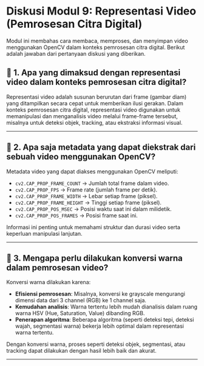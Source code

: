 # Diskusi Modul 9: Representasi Video (Pemrosesan Citra Digital)

Modul ini membahas cara membaca, memproses, dan menyimpan video menggunakan OpenCV dalam konteks pemrosesan citra digital. Berikut adalah jawaban dari pertanyaan diskusi yang diberikan.

## 📌 1. Apa yang dimaksud dengan representasi video dalam konteks pemrosesan citra digital?

Representasi video adalah susunan berurutan dari frame (gambar diam) yang ditampilkan secara cepat untuk memberikan ilusi gerakan. Dalam konteks pemrosesan citra digital, representasi video digunakan untuk memanipulasi dan menganalisis video melalui frame-frame tersebut, misalnya untuk deteksi objek, tracking, atau ekstraksi informasi visual.

---

## 📌 2. Apa saja metadata yang dapat diekstrak dari sebuah video menggunakan OpenCV?

Metadata video yang dapat diakses menggunakan OpenCV meliputi:

- `cv2.CAP_PROP_FRAME_COUNT` → Jumlah total frame dalam video.
- `cv2.CAP_PROP_FPS` → Frame rate (jumlah frame per detik).
- `cv2.CAP_PROP_FRAME_WIDTH` → Lebar setiap frame (piksel).
- `cv2.CAP_PROP_FRAME_HEIGHT` → Tinggi setiap frame (piksel).
- `cv2.CAP_PROP_POS_MSEC` → Posisi waktu saat ini dalam milidetik.
- `cv2.CAP_PROP_POS_FRAMES` → Posisi frame saat ini.
  
Informasi ini penting untuk memahami struktur dan durasi video serta keperluan manipulasi lanjutan.

---

## 📌 3. Mengapa perlu dilakukan konversi warna dalam pemrosesan video?

Konversi warna dilakukan karena:

- **Efisiensi pemrosesan**: Misalnya, konversi ke grayscale mengurangi dimensi data dari 3 channel (RGB) ke 1 channel saja.
- **Kemudahan analisis**: Warna tertentu lebih mudah dianalisis dalam ruang warna HSV (Hue, Saturation, Value) dibanding RGB.
- **Penerapan algoritma**: Beberapa algoritma (seperti deteksi tepi, deteksi wajah, segmentasi warna) bekerja lebih optimal dalam representasi warna tertentu.

Dengan konversi warna, proses seperti deteksi objek, segmentasi, atau tracking dapat dilakukan dengan hasil lebih baik dan akurat.

---

